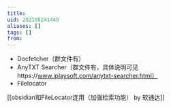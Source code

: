 ```yaml
---
title: 
uid: 202108241449
aliases: []
tags: []
from: 
---
```


- Docfetcher（群文件有）
- AnyTXT Searcher（群文件有，具体说明可见https://www.iplaysoft.com/anytxt-searcher.html）
- Filelocator

[[obsidian和FileLocator连用（加强检索功能） by 软通达]]